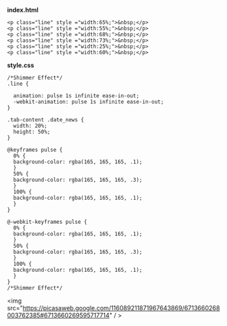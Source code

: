 

**index.html**

    <p class="line" style ="width:65%;">&nbsp;</p>  
    <p class="line" style ="width:55%;">&nbsp;</p>  
    <p class="line" style ="width:68%;">&nbsp;</p>  
    <p class="line" style ="width:73%;">&nbsp;</p>  
    <p class="line" style ="width:25%;">&nbsp;</p>  
    <p class="line" style ="width:60%;">&nbsp;</p>

**style.css**

    /*Shimmer Effect*/  
    .line {  
      
      animation: pulse 1s infinite ease-in-out;  
      -webkit-animation: pulse 1s infinite ease-in-out;  
    }  
      
    .tab-content .date_news {  
      width: 20%;  
      height: 50%;  
    }  
      
    @keyframes pulse {  
      0% {  
      background-color: rgba(165, 165, 165, .1);  
      }  
      50% {  
      background-color: rgba(165, 165, 165, .3);  
      }  
      100% {  
      background-color: rgba(165, 165, 165, .1);  
      }  
    }  
      
    @-webkit-keyframes pulse {  
      0% {  
      background-color: rgba(165, 165, 165, .1);  
      }  
      50% {  
      background-color: rgba(165, 165, 165, .3);  
      }  
      100% {  
      background-color: rgba(165, 165, 165, .1);  
      }  
    }  
    /*Shimmer Effect*/


<img src="https://picasaweb.google.com/116089211871967643869/6713660268003762385#6713660269595717714" / >
